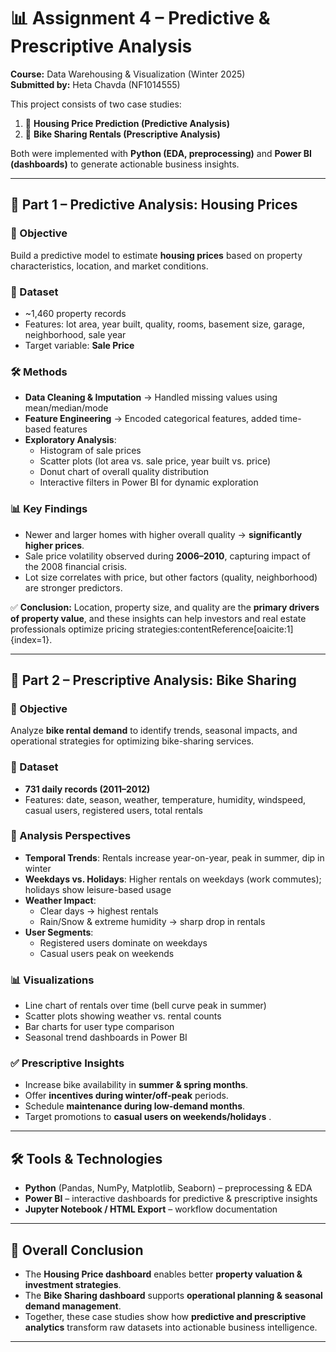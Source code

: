 # 📊 Assignment 4 – Predictive & Prescriptive Analysis  

**Course:** Data Warehousing & Visualization (Winter 2025)  
**Submitted by:** Heta Chavda (NF1014555)  

This project consists of two case studies:  
1. 🏡 **Housing Price Prediction (Predictive Analysis)**  
2. 🚴 **Bike Sharing Rentals (Prescriptive Analysis)**  

Both were implemented with **Python (EDA, preprocessing)** and **Power BI (dashboards)** to generate actionable business insights.  

---

## 🏡 Part 1 – Predictive Analysis: Housing Prices  

### 📌 Objective  
Build a predictive model to estimate **housing prices** based on property characteristics, location, and market conditions.  

### 📂 Dataset  
- ~1,460 property records  
- Features: lot area, year built, quality, rooms, basement size, garage, neighborhood, sale year  
- Target variable: **Sale Price**  

### 🛠️ Methods  
- **Data Cleaning & Imputation** → Handled missing values using mean/median/mode  
- **Feature Engineering** → Encoded categorical features, added time-based features  
- **Exploratory Analysis**:  
  - Histogram of sale prices  
  - Scatter plots (lot area vs. sale price, year built vs. price)  
  - Donut chart of overall quality distribution  
  - Interactive filters in Power BI for dynamic exploration  

### 📊 Key Findings  
- Newer and larger homes with higher overall quality → **significantly higher prices**.  
- Sale price volatility observed during **2006–2010**, capturing impact of the 2008 financial crisis.  
- Lot size correlates with price, but other factors (quality, neighborhood) are stronger predictors.  

✅ **Conclusion:** Location, property size, and quality are the **primary drivers of property value**, and these insights can help investors and real estate professionals optimize pricing strategies:contentReference[oaicite:1]{index=1}.  

---

## 🚴 Part 2 – Prescriptive Analysis: Bike Sharing  

### 📌 Objective  
Analyze **bike rental demand** to identify trends, seasonal impacts, and operational strategies for optimizing bike-sharing services.  

### 📂 Dataset  
- **731 daily records (2011–2012)**  
- Features: date, season, weather, temperature, humidity, windspeed, casual users, registered users, total rentals  

### 🔎 Analysis Perspectives  
- **Temporal Trends**: Rentals increase year-on-year, peak in summer, dip in winter  
- **Weekdays vs. Holidays**: Higher rentals on weekdays (work commutes); holidays show leisure-based usage  
- **Weather Impact**:  
  - Clear days → highest rentals  
  - Rain/Snow & extreme humidity → sharp drop in rentals  
- **User Segments**:  
  - Registered users dominate on weekdays  
  - Casual users peak on weekends  

### 📊 Visualizations  
- Line chart of rentals over time (bell curve peak in summer)  
- Scatter plots showing weather vs. rental counts  
- Bar charts for user type comparison  
- Seasonal trend dashboards in Power BI  

### ✅ Prescriptive Insights  
- Increase bike availability in **summer & spring months**.  
- Offer **incentives during winter/off-peak** periods.  
- Schedule **maintenance during low-demand months**.  
- Target promotions to **casual users on weekends/holidays** .  

---

## 🛠️ Tools & Technologies  
- **Python** (Pandas, NumPy, Matplotlib, Seaborn) – preprocessing & EDA  
- **Power BI** – interactive dashboards for predictive & prescriptive insights  
- **Jupyter Notebook / HTML Export** – workflow documentation  

---

## 📌 Overall Conclusion  
- The **Housing Price dashboard** enables better **property valuation & investment strategies**.  
- The **Bike Sharing dashboard** supports **operational planning & seasonal demand management**.  
- Together, these case studies show how **predictive and prescriptive analytics** transform raw datasets into actionable business intelligence.  

---
